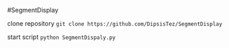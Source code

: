 #SegmentDisplay

clone repository ```git clone https://github.com/DipsisTez/SegmentDisplay``` 

start script ```python SegmentDispaly.py```
